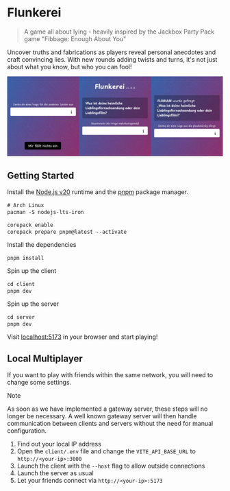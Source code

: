 # Flunkerei

> A game all about lying - heavily inspired by the Jackbox Party Pack game "Fibbage: Enough About You"

Uncover truths and fabrications as players reveal personal anecdotes and craft convincing lies. With new rounds adding twists and turns, it's not just about what you know, but who you can fool!

![Flunkerei Hero Image](assets/hero.jpg)

## Getting Started

Install the [Node.js v20](https://nodejs.org/en/) runtime and the [pnpm](https://pnpm.io/) package manager.

```
# Arch Linux
pacman -S nodejs-lts-iron
```

```
corepack enable
corepack prepare pnpm@latest --activate
```

Install the dependencies

```
pnpm install
```

Spin up the client

```
cd client
pnpm dev
```

Spin up the server

```
cd server
pnpm dev
```

Visit [localhost:5173](http://localhost:5173) in your browser and start playing!

## Local Multiplayer

If you want to play with friends within the same network, you will need to change some settings.

> [!NOTE]
> As soon as we have implemented a gateway server, these steps will no longer be necessary.
> A well known gateway server will then handle communication between clients and servers without the need for manual configuration.

1. Find out your local IP address
1. Open the `client/.env` file and change the `VITE_API_BASE_URL` to `http://<your-ip>:3000`
1. Launch the client with the `--host` flag to allow outside connections
1. Launch the server as usual
1. Let your friends connect via `http://<your-ip>:5173`
